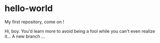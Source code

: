 # hello-world
My first repository, come on !

Hi, boy. You'd learn more to avoid being a fool while you can't even realize it...
A new branch
...
